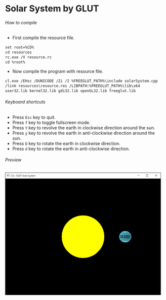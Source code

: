 # Solar System by GLUT

###### How to compile

-   First compile the resource file.

```
set root=%CD%
cd resources
rc.exe /V resource.rc
cd %root%
```

-   Now compile the program with resource file.

```
cl.exe /EHsc /DUNICODE /Zi /I %FREEGLUT_PATH%\include solarSystem.cpp /link resources\resource.res /LIBPATH:%FREEGLUT_PATH%\lib\x64 user32.lib kernel32.lib gdi32.lib openGL32.lib freeglut.lib
```

###### Keyboard shortcuts

-   Press `Esc` key to quit.
-   Press `f` key to toggle fullscreen mode.
-   Press `Y` key to revolve the earth in clockwise direction around the sun.
-   Press `y` key to revolve the earth in anti-clockwise direction around the sun.
-   Press `D` key to rotate the earth in clockwise direction.
-   Press `d` key to rotate the earth in anti-clockwise direction.

###### Preview

![solarSystem][solarsystem-image]

[//]: # "Image declaration"
[solarsystem-image]: ./preview/solarSystem.png "Solar System"
